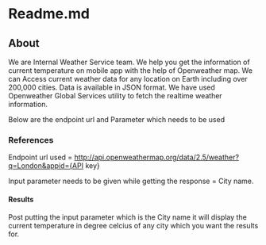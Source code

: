# Readme.md

## About

We are Internal Weather Service team. We help you get the information of current temperature on mobile app with the help of Openweather map. We can Access current weather data for any location on Earth including over 200,000 cities. Data is available in JSON format. We have used Openweather Global Services utility to fetch the realtime weather information. 

Below are the endpoint url and Parameter which needs to be used

### References

Endpoint url used = http://api.openweathermap.org/data/2.5/weather?q=London&appid={API key}

Input parameter needs to be given while getting the response = City name. 


#### Results

Post putting the input parameter which is the City name it will display the current temperature in degree celcius of any city which you want the results for. 

